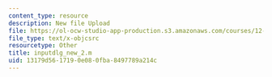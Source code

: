 ```yaml
---
content_type: resource
description: New file Upload
file: https://ol-ocw-studio-app-production.s3.amazonaws.com/courses/12-811-tropical-meteorology-spring-2011/13179d5617190e080fba8497789a214c_inputdlg_new_2.m
file_type: text/x-objcsrc
resourcetype: Other
title: inputdlg_new_2.m
uid: 13179d56-1719-0e08-0fba-8497789a214c
---
```

